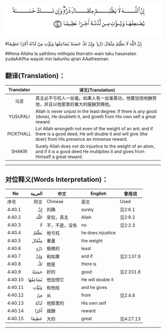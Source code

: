 ![004:040](images/004_040.gif)

#إِنَّ اللَّهَ لَا يَظْلِمُ مِثْقَالَ ذَرَّةٍ ۖ وَإِنْ تَكُ حَسَنَةً يُضَاعِفْهَا وَيُؤْتِ مِنْ لَدُنْهُ أَجْرًا عَظِيمًا 

##Inna Allaha la yathlimu mithqala tharratin wain taku hasanatan yudaAAifha wayuti min ladunhu ajran AAatheeman 

## 翻译(Translation)：

| Translator | 译文(Translation)                                            |
| :--------: | ------------------------------------------------------------ |
|    马坚    | 真主必不亏枉人一丝毫。如果人有一丝毫善功，他要加倍地酬劳他，并且以他那里的重大的报酬赏赐他。 |
|  YUSUFALI  | Allah is never unjust in the least degree: If there is any good (done), He doubleth it, and giveth from His own self a great reward. |
| PICKTHALL  | Lo! Allah wrongeth not even of the weight of an ant; and if there is a good deed, He will double it and will give (the doer) from His presence an immense reward. |
|   SHAKIR   | Surely Allah does not do injustice to the weight of an atom, and if it is a good deed He multiplies it and gives from Himself a great reward. |

---

## 对位释义(Words Interpretation)：

| No   | العربية | 中文    | English | 曾用词 |
| ---- | ------: | ------- | ------- | ------ |
| 序号 |    阿文 | Chinese | 英文    | Used   |
| 4:40.1  | إِنَّ      | 的确           | surely            | 见2:6.1   |
| 4:40.2  | اللَّهَ    | 安拉，真主     | Allah             | 见2:9.2 |
| 4:40.3  | لَا      | 不，不是，没有 | no                | 见2:2.3   |
| 4:40.4  | يَظْلِمُ    | 他亏枉         | he does injustice |           |
| 4:40.5  | مِثْقَالَ   | 重量           | the weight        |           |
| 4:40.6  | ذَرَّةٍ     | 极微的         | least             |           |
| 4:40.7  | وَإِنْ     | 和如果         | and if            | 见2:137.9 |
| 4:40.8  | تَكُ      | 她是           | there is          |           |
| 4:40.9  | حَسَنَةً    | 好的           | good              | 见2:201.8 |
| 4:40.10 | يُضَاعِفْهَا | 他加倍它       | He will double it |           |
| 4:40.11 | وَيُؤْتِ    | 和他给         | and he gives      |           |
| 4:40.12 | مِنْ      | 从             | from              | 见2:4.8   |
| 4:40.13 | لَدُنْهُ    | 他那里的       | His own self      |           |
| 4:40.14 | أَجْرًا    | 报酬           | reward            |           |
| 4:40.15 | عَظِيمًا   | 大的           | great             | 见4:27.13 |

---
